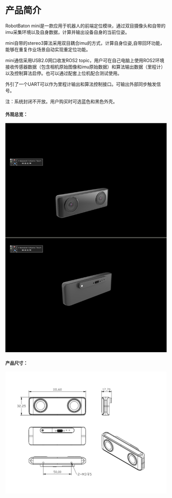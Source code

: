 # 产品简介

RobotBaton mini是一款应用于机器人的前端定位模块，通过双目摄像头和自带的imu采集环境以及自身数据，计算并输出设备自身的当前位姿。

mini自带的stereo3算法采用双目耦合imu的方式，计算自身位姿,自带回环功能，能够在重复作业场景自动实现重定位功能。

mini通信采用USB2.0网口收发ROS2 topic，用户可在自己电脑上使用ROS2环境接收传感器数据（包含相机原始图像和imu原始数据）和算法输出数据（里程计）以及控制算法启停。也可以通过配套上位机配合测试使用。

外引了一个UART可以作为里程计输出和算法控制接口。可输出外部同步触发信号。

注：系统封闭不开放。用户购买时可选蓝色和黑色外壳。

#### 外观总览：

![](image/0e2088a64bb0d804cbdb3601a3a3f67_RbO1A3o6e4.png)

#### 产品尺寸：

![](image/image_8BFSIuUrY7.png)
